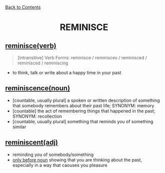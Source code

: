 ﻿[Back to Contents](../../../README.md)


<h1 style="text-align: center;">REMINISCE</h1>


## [reminisce(verb)](https://www.oxfordlearnersdictionaries.com/definition/english/reminisce)
> [intransitive] Verb Forms: reminisce / reminisces / reminisced / reminisced / reminiscing
- to think, talk or write about a happy time in your past


## [reminiscence(noun)](https://www.oxfordlearnersdictionaries.com/definition/english/reminiscence)
- [countable, usually plural] a spoken or written description of something that somebody remembers about their past life; SYNONYM: memory
- [countable] the act of remembering things that happened in the past; SYNONYM: recollection
- [countable, usually plural] something that reminds you of something similar


## [reminiscent(adj)](https://www.oxfordlearnersdictionaries.com/definition/english/reminiscent)
- reminding you of somebody/something
- [only before noun](formal) showing that you are thinking about the past, especially in a way that caouses you pleasure
